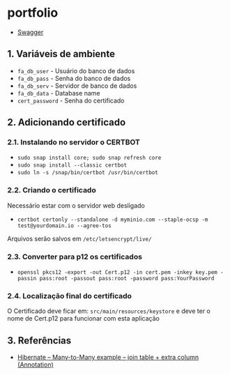# portfolio

- [Swagger](http://localhost:8080/swagger-ui/)

## 1. Variáveis de ambiente

- `fa_db_user` - Usuário do banco de dados
- `fa_db_pass` - Senha do banco de dados
- `fa_db_serv` - Servidor de banco de dados
- `fa_db_data` - Database name
- `cert_password` - Senha do certificado

## 2. Adicionando certificado

### 2.1. Instalando no servidor o CERTBOT

- `sudo snap install core; sudo snap refresh core`
- `sudo snap install --classic certbot`
- `sudo ln -s /snap/bin/certbot /usr/bin/certbot`

### 2.2. Criando o certificado

Necessário estar com o servidor web desligado

- `certbot certonly --standalone -d myminio.com --staple-ocsp -m test@yourdomain.io --agree-tos`

Arquivos serão salvos em `/etc/letsencrypt/live/`

### 2.3. Converter para p12 os certificados

- `openssl pkcs12 -export -out Cert.p12 -in cert.pem -inkey key.pem -passin pass:root -passout pass:root -password pass:YourPassword`

### 2.4. Localização final do certificado

O Certificado deve ficar em: `src/main/resources/keystore` e deve ter o nome de Cert.p12 para funcionar com esta aplicação

## 3. Referências

- [Hibernate – Many-to-Many example – join table + extra column (Annotation)](https://mkyong.com/hibernate/hibernate-many-to-many-example-join-table-extra-column-annotation/)